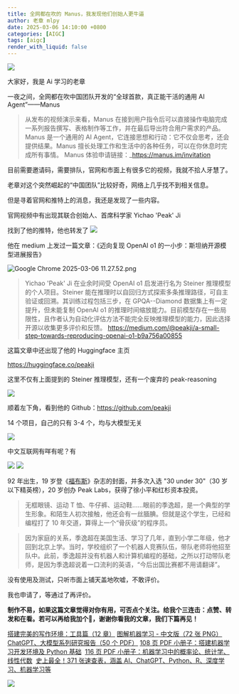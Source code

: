 ```yaml
---
title: 全网都在吹的 Manus，我发现他们创始人更牛逼
author: 老章 mlpy
date: 2025-03-06 14:10:00 +0800
categories: [AIGC]
tags: [aigc]
render_with_liquid: false
---
```


![](https://r2blog.zhanglearning.com/2025/03/40a9cca4a333a44b396689dde213a158.png)


大家好，我是 Ai 学习的老章

一夜之间，全网都在吹中国团队开发的“全球首款，真正能干活的通用 AI Agent”——Manus

>从发布的视频演示来看，Manus 在接到用户指令后可以直接操作电脑完成一系列报告撰写、表格制作等工作，并在最后导出符合用户需求的产品。Manus 是一个通用的 AI Agent，它连接思想和行动：它不仅会思考，还会提供结果。Manus 擅长处理工作和生活中的各种任务，可以在你休息时完成所有事情。
>Manus 体验申请链接：_https://manus.im/invitation

目前需要邀请码，需要排队，官网和市面上有很多它的视频，我就不拾人牙慧了。

老章对这个突然崛起的“中国团队”比较好奇，网络上几乎找不到相关信息。

但是寻着官网和推特上的消息，我还是发现了一些内容。

官网视频中有出现其联合创始人、首席科学家 Yichao 'Peak' Ji

找到了他的推特，他也转发了
![](https://r2blog.zhanglearning.com/2025/03/6763bf7721799c63df3aaa3c0dc7f544.png)


他在 medium 上发过一篇文章：《迈向复现 OpenAI o1 的一小步：斯坦纳开源模型进展报告》


![Google Chrome 2025-03-06 11.27.52.png](https://r2blog.zhanglearning.com/2025/03/3702fcf224498793dc89531a1be5d6d1.png)



>Yichao 'Peak' Ji 在业余时间受 OpenAI o1 启发进行名为 Steiner 推理模型的个人项目。Steiner 能在推理时以自回归方式探索多条推理路径，可自主验证或回溯。其训练过程包括三步，在 GPQA--Diamond 数据集上有一定提升，但未能复制 OpenAI o1 的推理时间缩放能力。目前模型存在一些局限性，且作者认为自动化评估方法不能完全反映推理模型的能力，因此选择开源以收集更多评价和反馈。
>https://medium.com/@peakji/a-small-step-towards-reproducing-openai-o1-b9a756a00855


这篇文章中还出现了他的 Huggingface 主页

https://huggingface.co/peakji

这里不仅有上面提到的 Steiner 推理模型，还有一个废弃的 peak-reasoning

![](https://r2blog.zhanglearning.com/2025/03/a5e0d457f0f319de8e33d66b9e1fb90f.png)



顺着左下角，看到他的 Github：https://github.com/peakji

14 个项目，自己的只有 3-4 个，均与大模型无关

![](https://r2blog.zhanglearning.com/2025/03/bc6d10e8c6f0af30c192f0eeafae484d.png)



中文互联网有咩有呢？有

![](https://r2blog.zhanglearning.com/2025/03/eeb7bfaf88669040aa061d541762fa75.png)
![](https://r2blog.zhanglearning.com/2025/03/0d9f85d2b9655f62244ed686ac51282c.png)


92 年出生，19 岁登《[福布斯](https://baike.baidu.com/item/%E7%A6%8F%E5%B8%83%E6%96%AF/301065?fromModule=lemma_inlink)》杂志的封面，并多次入选 "30 under 30"（30 岁以下精英榜），20 岁创办 Peak Labs，获得了徐小平和红杉资本投资。

>无框眼镜、运动 T 恤、牛仔裤、运动鞋……眼前的季逸超，是一个典型的学生形象。和陌生人初次接触，他还会有一丝腼腆。但就是这个学生，已经和编程打了 10 年交道，算得上一个“骨灰级”的程序员。

>因为家庭的关系，季逸超在美国生活、学习了几年，直到小学二年级，他才回到北京上学。当时，学校组织了一个机器人竞赛队伍，带队老师将他招至队中。此前，季逸超并没有机器人和计算机编程的基础，之所以打动带队老师，是因为季逸超说着一口流利的英语，“今后出国比赛都不用请翻译”。


没有使用及测试，只听市面上铺天盖地吹嘘，不敢评价。

我也申请了，等通过了再评价。

**制作不易，如果这篇文章觉得对你有用，可否点个关注。给我个三连击：点赞、转发和在看。若可以再给我加个🌟，谢谢你看我的文章，我们下篇再见！**


[搭建完美的写作环境：工具篇（12 章）](http://mp.weixin.qq.com/s?__biz=MzA4MjYwMTc5Nw==&mid=2648986208&idx=2&sn=6c8d1fbb96ef9abfc516621713cc02bf&chksm=8793c04ab0e4495c9ab27ab5e15b663fc553907c8fa790026618e8f47866a1b61264a4cacf4c&scene=21#wechat_redirect)
[图解机器学习 - 中文版（72 张 PNG）](http://mp.weixin.qq.com/s?__biz=MzA4MjYwMTc5Nw==&mid=2648979763&idx=1&sn=3ea162240630e89ff5220e6371123413&chksm=8793ab19b0e4220fbc0d5c393c8f4ee581070a7bbbece923423002fb3db7bce783eed25f31f1&scene=21#wechat_redirect)
[ChatGPT、大模型系列研究报告（50 个 PDF）](http://mp.weixin.qq.com/s?__biz=MzA4MjYwMTc5Nw==&mid=2648982386&idx=3&sn=68a3df374ccd08946dc2491c195b0a97&chksm=8793d158b0e4584e682b365d90ee9d019d6a8cd71931f884ec44b508708449be8d44b431e406&scene=21#wechat_redirect) 
[108 页 PDF 小册子：搭建机器学习开发环境及 Python 基础](http://mp.weixin.qq.com/s?__biz=MzA4MjYwMTc5Nw==&mid=2648987440&idx=1&sn=bc5a6bde2d5d698add5bbf668f9df983&chksm=8793c51ab0e44c0c73ca3b46e680e32bf741d778992900f5aaceb23ae0bd4abdc5e5ceb9c12c&scene=21#wechat_redirect) 
[116 页 PDF 小册子：机器学习中的概率论、统计学、线性代数](http://mp.weixin.qq.com/s?__biz=MzA4MjYwMTc5Nw==&mid=2648987315&idx=3&sn=4af226489b0496872814b15bba3885be&chksm=8793c499b0e44d8fa66848fd77cc94b210e4886174d400d329e283275ad00bab1d57230bbe4d&scene=21#wechat_redirect) 
[史上最全！371 张速查表，涵盖 AI、ChatGPT、Python、R、深度学习、机器学习等](https://mp.weixin.qq.com/s/odHrb7UaL3yyCpax7-k8nA)


![](https://r2.zhanglearning.com/blog/2025/03/7603c472b53fc867c8293729f1d58bc2.png)
